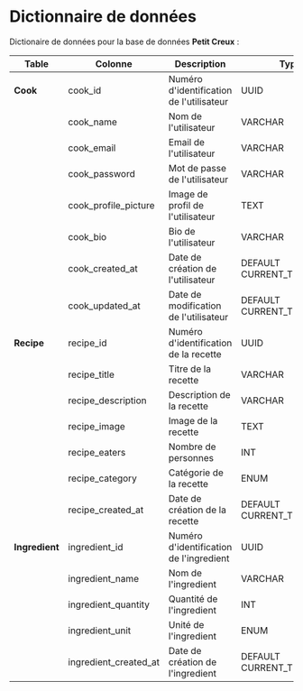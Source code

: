 # Dictionnaire de données

Dictionaire de données pour la base de données **Petit Creux** :

| Table          | Colonne               | Description                              | Type                      | Contrainte      | Exemple                                                      |
| -------------- | --------------------- | ---------------------------------------- | ------------------------- | --------------- | ------------------------------------------------------------ |
| **Cook**       | cook_id               | Numéro d'identification de l'utilisateur | UUID                      | NOT NULL UNIQUE | b6276aa3-02f1-4cb0-a33c-9e61f14a369d                         |
|                | cook_name             | Nom de l'utilisateur                     | VARCHAR                   | NOT NULL        | Axel-hr                                                      |
|                | cook_email            | Email de l'utilisateur                   | VARCHAR                   | NOT NULL UNIQUE | axel@gmail.com                                               |
|                | cook_password         | Mot de passe de l'utilisateur            | VARCHAR                   | NOT NULL        | $2a$10$S4rlLey3Vc2XsUoXtO6Pleg.pk7y6XZ9IjDISraSvf8FK/UttHkeG |
|                | cook_profile_picture  | Image de profil de l'utilisateur         | TEXT                      | NULL            | https://res.cloudinary.com...                                |
|                | cook_bio              | Bio de l'utilisateur                     | VARCHAR                   | NULL            | C'est bien ce site                                           |
|                | cook_created_at       | Date de création de l'utilisateur        | DEFAULT CURRENT_TIMESTAMP | NOT NULL        | 2025-04-28 16:18:43.643163                                   |
|                | cook_updated_at       | Date de modification de l'utilisateur    | DEFAULT CURRENT_TIMESTAMP | NULL            | 2025-04-28 16:18:43.643163                                   |
| **Recipe**     | recipe_id             | Numéro d'identification de la recette    | UUID                      | NOT NULL UNIQUE | b6276aa3-02f1-4cb0-a33c-9e61f14a369d                         |
|                | recipe_title          | Titre de la recette                      | VARCHAR                   | NOT NULL        | Lasagne maison                                               |
|                | recipe_description    | Description de la recette                | VARCHAR                   | NOT NULL        | Lasagne maison faites avec passion                           |
|                | recipe_image          | Image de la recette                      | TEXT                      | NOT NULL        | https://res.cloudinary.com...                                |
|                | recipe_eaters         | Nombre de personnes                      | INT                       | NOT NULL        | 5                                                            |
|                | recipe_category       | Catégorie de la recette                  | ENUM                      | NOT NULL        | Plat                                                         |
|                | recipe_created_at     | Date de création de la recette           | DEFAULT CURRENT_TIMESTAMP | NOT NULL        | 2025-04-28 16:18:43.643163                                   |
| **Ingredient** | ingredient_id         | Numéro d'identification de l'ingredient  | UUID                      | NOT NULL UNIQUE | b6276aa3-02f1-4cb0-a33c-9e61f14a369d                         |
|                | ingredient_name       | Nom de l'ingredient                      | VARCHAR                   | NOT NULL        | Huile d'olive                                                |
|                | ingredient_quantity   | Quantité de l'ingredient                 | INT                       | NOT NULL        | 50                                                           |
|                | ingredient_unit       | Unité de l'ingredient                    | ENUM                      | NOT NULL        | Centillitre                                                  |
|                | ingredient_created_at | Date de création de l'ingredient         | DEFAULT CURRENT_TIMESTAMP | NOT NULL        | 2025-04-28 16:18:43.643163                                   |
